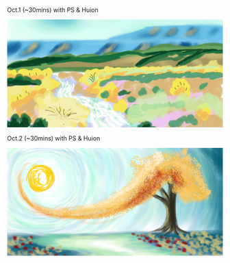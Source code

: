 Oct.1 (~30mins) with PS & Huion

![Be Oct](1.jpg)

Oct.2 (~30mins) with PS & Huion

![Flow](2.jpg)

